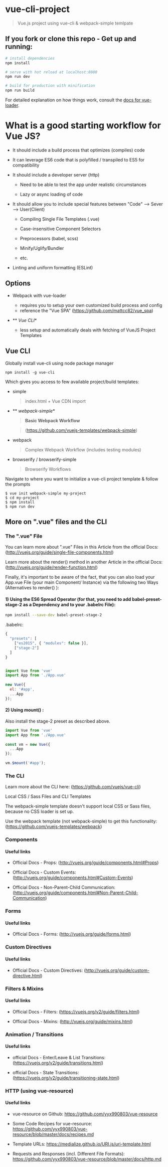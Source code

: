 # vue-cli-project

> Vue.js project using vue-cli & webpack-simple temlpate

## If you fork or clone this repo - Get up and running:

``` bash
# install dependencies
npm install

# serve with hot reload at localhost:8080
npm run dev

# build for production with minification
npm run build
```

For detailed explanation on how things work, consult the [docs for vue-loader](http://vuejs.github.io/vue-loader).


# What is a good starting workflow for Vue JS?

- It should include a build process that optimizes (compiles) code
- It can leverage ES6 code that is polyfilled / transpiled to ES5 for compatibility
- It should include a developer server (http)
   
   - Need to be able to test the app under realistic circumstances
   
   - Lazy or async loading of code

- It should allow you to include special features between "Code" --> Sever --> User(Client)
   
   - Compiling Single File Templates (.vue)
   
   - Case-insensitive Component Selectors
   
   - Preprocessors (babel, scss)
   
   - Minify/Uglify/Bundler
   
   - etc.

- Linting and uniform formatting (ESLint)

## Options

+ Webpack with vue-loader

    - requires you to setup your own customized build process and config
    - reference the "Vue SPA" (https://github.com/mattcc82/vue_spa)

+ ** *Vue CLI**

    - less setup and automatically deals with fetching of VueJS Project Templates

## Vue CLI

Globally install vue-cli using node package manager

```
npm install -g vue-cli
```

Which gives you access to few available project/build templates:

- simple

    > index.html + Vue CDN import

- ** *webpack-simple**

    > **Basic Webpack Workflow**
    
    > (https://github.com/vuejs-templates/webpack-simple)

- webpack

    > Complex Webpack Workflow (includes testing modules)

- browserify / browserify-simple

    > Browserify Workflows

Navigate to where you want to initialize a vue-cli project template & follow the prompts

```
$ vue init webpack-simple my-project
$ cd my-project
$ npm install
$ npm run dev
```

## More on ".vue" files and the CLI

### The ".vue" File

You can learn more about ".vue" Files in this Article from the official Docs: (http://vuejs.org/guide/single-file-components.html)

Learn more about the render()  method in another Article in the official Docs: (http://vuejs.org/guide/render-function.html)

Finally, it's important to be aware of the fact, that you can also load your App.vue File (your main Component/ Instance) via the following two Ways (Alternatives to render() ):

#### 1) Using the ES6 Spread Operator (for that, you need to add babel-preset-stage-2 as a Dependency and to your .babelrc File):

```bash
npm install --save-dev babel-preset-stage-2 
```

.babelrc:

```javascript
{
  "presets": [
    ["es2015", { "modules": false }],
    ["stage-2"]
  ]
}


import Vue from 'vue'
import App from './App.vue'
 
new Vue({
  el: '#app',
  ...App
});
```

#### 2) Using mount() :

Also install the stage-2 preset as described above.

```javascript
import Vue from 'vue'
import App from './App.vue'
 
const vm = new Vue({
  ...App
});
 
vm.$mount('#app');
```

### The CLI

Learn more about the CLI here: (https://github.com/vuejs/vue-cli)

Local CSS / Sass Files and CLI Templates

The webpack-simple template doesn't support local CSS or Sass files, because no CSS loader is set up.

Use the webpack template (not webpack-simple) to get this functionality: (https://github.com/vuejs-templates/webpack)

### Components

#### Useful links

- Official Docs - Props: (http://vuejs.org/guide/components.html#Props)

- Official Docs - Custom Events: (http://vuejs.org/guide/components.html#Custom-Events)

- Official Docs - Non-Parent-Child Communication: (http://vuejs.org/guide/components.html#Non-Parent-Child-Communication)

### Forms

#### Useful links

- Official Docs - Forms: (http://vuejs.org/guide/forms.html)

### Custom Directives

#### Useful links

- Official Docs - Custom Directives: (http://vuejs.org/guide/custom-directive.html)

### Filters & Mixins

#### Useful links

- Official Docs - Filters: (https://vuejs.org/v2/guide/filters.html)

- Official Docs - Mixins: (http://vuejs.org/guide/mixins.html)

### Animation / Transitions

#### Useful links

- official Docs - Enter/Leave & List Transitions: (https://vuejs.org/v2/guide/transitions.html)

- official Docs - State Transitions: (https://vuejs.org/v2/guide/transitioning-state.html)

### HTTP (using vue-resource)

#### Useful links

- vue-resource on Github: https://github.com/yyx990803/vue-resource

- Some Code Recipes for vue-resource: https://github.com/yyx990803/vue-resource/blob/master/docs/recipes.md

- Template URLs: https://medialize.github.io/URI.js/uri-template.html

- Requests and Responses (incl. Different File Formats): https://github.com/yyx990803/vue-resource/blob/master/docs/http.md
